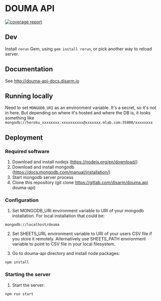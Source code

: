 # DOUMA API

[![coverage report](https://gitlab.com/disarm/douma.api/badges/master/coverage.svg)](https://gitlab.com/disarm/douma.api/commits/master)

## Dev

Install `rerun` Gem, using `gem install rerun`, or pick another way to reload server.

## Documentation

See http://douma-api-docs.disarm.io

## Running locally

Need to set `MONGODB_URI` as an environment variable. It's a secret, so it's not in here. But depending on where it's hosted and where the DB is, it looks something like `mongodb://heroku_xxxxxxxx:xxxxxxxxxx@xxxxxxx.mlab.com:35000/xxxxxxxx`

## Deployment

### Required software

1. Download and install nodejs (https://nodejs.org/en/download/)
2. Download and install mongodb (https://docs.mongodb.com/manual/installation/)
3. Start mongodb server process
4. Clone this repository (git clone https://gitlab.com/disarm/douma.api douma-api)

### Configuration

1. Set MONGODB_URI environment variable to URI of your mongodb installation.
For local installation that could be:
```
mongodb://localhost/douma
```
2. Set SHEETS_URL environment variable to URI of your users CSV file if you store it remotely.
Alternatively use SHEETS_PATH environment variable to point to CSV file in your local filesystem.

3. Go to douma-api directory and install node packages:
```
npm install
```


### Starting the server
1. Start the server:
```
npm run start
```
